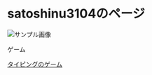 # satoshinu3104のページ



<html>
	<body>
		<style>
.example {
  position: relative;
  }

.example p {
  position: absolute;
  top: 50%;
  left: 0%;
  -ms-transform: translate(-50%,-50%);
  -webkit-transform: translate(-50%,-50%);
  transform: translate(-50%,-50%);
  margin:0;
  padding:0;
  /*文字の装飾は省略*/
  }

.example img {
  width: 100%;
  }
		</style>
		<div class="game" >
		<img src="sample.jpg" alt="サンプル画像">
			<p>
ゲーム
			</p>
		</div>
		<a href="/typing_game" >タイピングのゲーム</a>
	</body>
</html>

